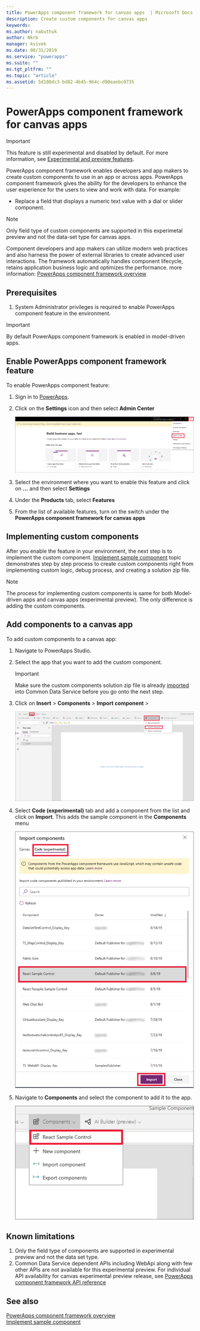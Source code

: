 ```yaml
---
title: PowerApps component framework for canvas apps  | Microsoft Docs
description: Create custom components for canvas apps
keywords:
ms.author: nabuthuk
author: Nkrb
manager: kvivek
ms.date: 08/31/2019
ms.service: "powerapps"
ms.suite: ""
ms.tgt_pltfrm: ""
ms.topic: "article"
ms.assetid: 5d100dc3-bd82-4b45-964c-d90eaebc0735
---
```


# PowerApps component framework for canvas apps

> [!IMPORTANT]
> This feature is still experimental and disabled by default. For more information, see [Experimental and preview features](working-with-experimental.md).

PowerApps component framework enables developers and app makers to create custom components to use in an app or across apps. PowerApps component framework gives the ability for the developers to enhance the user experience for the users to view and work with data. For example:

- Replace a field that displays a numeric text value with a dial or slider component.

> [!NOTE]
> Only field type of custom components are supported in this experimetal preview and not the data-set type for canvas apps.

Component developers and app makers can utilize modern web practices and also harness the power of external libraries to create advanced user interactions. The framework automatically handles component lifecycle, retains application business logic and optimizes the performance. more information: [PowerApps component framework overview](overview.md) 


## Prerequisites

1. System Administrator privileges is required to enable PowerApps component feature in the environment.

> [!IMPORTANT]
> By default PowerApps component framework is enabled in model-driven apps.

## Enable PowerApps component framework feature

To enable PowerApps component feature:

1. Sign in to [PowerApps](https://powerapps.microsoft.com/en-us/).

2. Click on the **Settings** icon and then select **Admin Center**
    
    ![Settings admin center](media/select-admin-center-from-settings.png "Settings admin center") 

3. Select the environment where you want to enable this feature and click on **...** and then select **Settings**

4. Under the **Products** tab, select **Features**

5. From the list of available features, turn on the switch under the **PowerApps component framework for canvas apps**

## Implementing custom components

After you enable the feature in your environment, the next step is to implement the custom component. [Implement sample component](implementing-controls-using-typescript.md) topic demonstrates step by step process to create custom components right from implementing custom logic, debug process, and creating a solution zip file.

> [!NOTE]
> The process for implementing custom components is same for both Model-driven apps and canvas apps (experimental preview). The only difference is adding the custom components. 

## Add components to a canvas app

To add custom components to a canvas app:

1. Navigate to PowerApps Studio.
2. Select the app that you want to add the custom component.

   > [!IMPORTANT]
   > Make sure the custom components solution zip file is already [imported](https://docs.microsoft.com/en-us/powerapps/maker/common-data-service/import-update-export-solutions) into Common Data Service before you go onto the next step.

3. Click on **Insert** > **Components** > **Import component** > 
 
    ![Insert components](media/insert-components-import.png "Insert components")

4. Select **Code (experimental)** tab and add a component from the list and click on **Import**. This adds the sample component in the **Components** menu

    ![Import sample component](media/import-component-add-sample-component.png "Insert sample component")

5. Navigate to **Components** and select the component to add it to the app.

   ![Add sample component](media/add-sample-component-from-list.png "Add sample component")

## Known limitations

1. Only the field type of components are supported in experimental preview and not the data set type. 
2. Common Data Service dependent APIs including WebApi along with few other APIs are not available for this experimental preview. For individual API availability for canvas experimental preview release, see [PowerApps component framework API reference](reference/index.md)


## See also


[PowerApps component framework overview](overview.md)<br/>
[Implement sample component](implementing-controls-using-typescript.md)
<!--[Capabilities and limitations of PowerApps component framework for canvas apps](capabilities-and-limitations-for-canvas-apps.md)-->